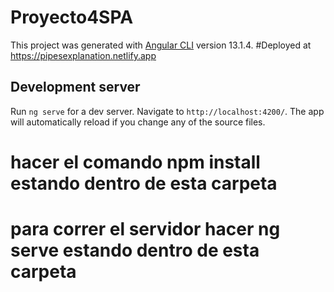 # Proyecto4SPA

This project was generated with [Angular CLI](https://github.com/angular/angular-cli) version 13.1.4.
#Deployed at https://pipesexplanation.netlify.app
## Development server

Run `ng serve` for a dev server. Navigate to `http://localhost:4200/`. The app will automatically reload if you change any of the source files.

# hacer el comando npm install estando dentro de esta carpeta
# para correr el servidor hacer ng serve estando dentro de esta carpeta

